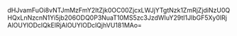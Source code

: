 dHJvamFuOi8vNTJmMzFmY2ItZjk0OC00ZjcxLWJjYTgtNzk1ZmRjZjdiNzU0QHQxLnNzcnN1Yi5jb206ODQ0P3NuaT10MS5zc3JzdWIuY29tI1JlbGF5Xy0lRjAlOUYlODclQkElRjAlOUYlODclQjhVU181MAo=